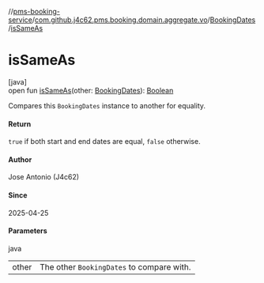 //[pms-booking-service](../../../index.md)/[com.github.j4c62.pms.booking.domain.aggregate.vo](../index.md)/[BookingDates](index.md)/[isSameAs](is-same-as.md)

# isSameAs

[java]\
open fun [isSameAs](is-same-as.md)(other: [BookingDates](index.md)): [Boolean](https://kotlinlang.org/api/core/kotlin-stdlib/kotlin/-boolean/index.html)

Compares this `BookingDates` instance to another for equality.

#### Return

`true` if both start and end dates are equal, `false` otherwise.

#### Author

Jose Antonio (J4c62)

#### Since

2025-04-25

#### Parameters

java

| | |
|---|---|
| other | The other `BookingDates` to compare with. |